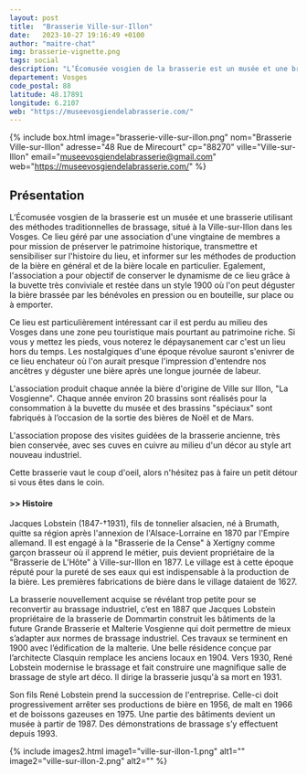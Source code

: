 ```yaml
---
layout: post
title:  "Brasserie Ville-sur-Illon"
date:   2023-10-27 19:16:49 +0100
author: "maitre-chat"
img: brasserie-vignette.png
tags: social
description: "L’Écomusée vosgien de la brasserie est un musée et une brasserie utilisant des méthodes traditionnelles de brassage, situé à la Ville-sur-Illon dans les Vosges. Ce lieu géré par une association d'une vingtaine de membres a pour mission de préserver le patrimoine historique, transmettre et sensibiliser sur l'histoire du lieu, et informer sur les méthodes de production de la bière en général et de la bière locale en particulier. Egalement, l'association a pour objectif de conserver le dynamisme de ce lieu grâce à la buvette très conviviale et restée dans un style 1900 où l'on peut déguster la bière brassée par les bénévoles en pression ou en bouteille, sur place ou à emporter."
departement: Vosges
code_postal: 88
latitude: 48.17891
longitude: 6.2107
web: "https://museevosgiendelabrasserie.com/"
---
```


{% include box.html image="brasserie-ville-sur-illon.png" nom="Brasserie Ville-sur-Illon" adresse="48 Rue de Mirecourt" cp="88270" ville="Ville-sur-Illon" email="museevosgiendelabrasserie@gmail.com" web="https://museevosgiendelabrasserie.com/" %}

## Présentation

L’Écomusée vosgien de la brasserie est un musée et une brasserie utilisant des méthodes traditionnelles de brassage, situé à la Ville-sur-Illon dans les Vosges. Ce lieu géré par une association d'une vingtaine de membres a pour mission de préserver le patrimoine historique, transmettre et sensibiliser sur l'histoire du lieu, et informer sur les méthodes de production de la bière en général et de la bière locale en particulier. Egalement, l'association a pour objectif de conserver le dynamisme de ce lieu grâce à la buvette très conviviale et restée dans un style 1900 où l'on peut déguster la bière brassée par les bénévoles en pression ou en bouteille, sur place ou à emporter.

Ce lieu est particulièrement intéressant car il est perdu au milieu des Vosges dans une zone peu touristique mais pourtant au patrimoine riche. Si vous y mettez les pieds, vous noterez le dépaysanement car c'est un lieu hors du temps. Les nostalgiques d'une époque révolue sauront s'enivrer de ce lieu enchateur où l'on aurait presque l'impression d'entendre nos ancêtres y déguster une bière après une longue journée de labeur. 

L'association produit chaque année la bière d'origine de Ville sur Illon, "La Vosgienne". Chaque année environ 20 brassins sont réalisés pour la consommation à la buvette du musée et des brassins "spéciaux" sont fabriqués à l’occasion de la sortie des bières de Noël et de Mars. 

L'association propose des visites guidées de la brasserie ancienne, très bien conservée, avec ses cuves en cuivre au milieu d'un décor au style art nouveau industriel. 

Cette brasserie vaut le coup d'oeil, alors n'hésitez pas à faire un petit détour si vous êtes dans le coin.


#### >> Histoire

Jacques Lobstein (1847-†1931), fils de tonnelier alsacien, né à Brumath, quitte sa région après l'annexion de l'Alsace-Lorraine en 1870 par l'Empire allemand. Il est engagé à la "Brasserie de la Cense" à Xertigny comme garçon brasseur où il apprend le métier, puis devient propriétaire de la "Brasserie de L'Hôte" à Ville-sur-Illon en 1877. Le village est à cette époque réputé pour la pureté de ses eaux qui est indispensable à la production de la bière. Les premières fabrications de bière dans le village dataient de 1627. 

La brasserie nouvellement acquise se révélant trop petite pour se reconvertir au brassage industriel, c’est en 1887 que Jacques Lobstein propriétaire de la brasserie de Dommartin construit les bâtiments de la future Grande Brasserie et Malterie Vosgienne qui doit permettre de mieux s’adapter aux normes de brassage industriel. Ces travaux se terminent en 1900 avec l’édification de la malterie. Une belle résidence conçue par l’architecte Clasquin remplace les anciens locaux en 1904. Vers 1930, René Lobstein modernise le brassage et fait construire une magnifique salle de brassage de style art déco. Il dirige la brasserie jusqu'à sa mort en 1931. 

Son fils René Lobstein prend la succession de l'entreprise. Celle-ci doit progressivement arrêter ses productions de bière en 1956, de malt en 1966 et de boissons gazeuses en 1975. Une partie des bâtiments devient un musée à partir de 1987. Des démonstrations de brassage s’y effectuent depuis 1993.

{% include images2.html image1="ville-sur-illon-1.png" alt1="" image2="ville-sur-illon-2.png" alt2="" %}

